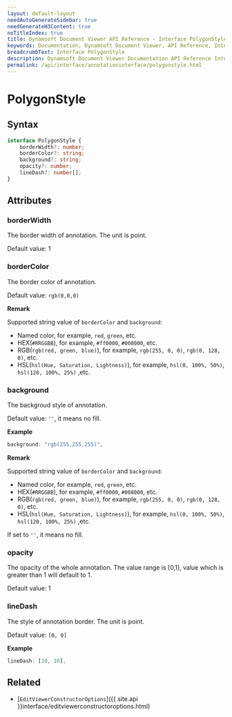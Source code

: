 ```yaml
---
layout: default-layout
needAutoGenerateSidebar: true
needGenerateH3Content: true
noTitleIndex: true
title: Dynamsoft Document Viewer API Reference - Interface PolygonStyle
keywords: Documentation, Dynamsoft Document Viewer, API Reference, Interface PolygonStyle
breadcrumbText: Interface PolygonStyle
description: Dynamsoft Document Viewer Documentation API Reference Interface PolygonStyle Page
permalink: /api/interface/annotationinterface/polygonstyle.html
---
```


# PolygonStyle

## Syntax

```typescript
interface PolygonStyle {
    borderWidth?: number;
    borderColor?: string;
    background?: string;
    opacity?: number;
    lineDash?: number[];
}
```

## Attributes

### borderWidth

The border width of annotation. The unit is point.

Default value: 1

### borderColor

The border color of annotation.

Default value: `rgb(0,0,0)` 

**Remark**

Supported string value of `borderColor` and `background`: 
- Named color, for example, `red`, `green`, etc.
- HEX(`#RRGGBB`), for example, `#ff0000`, `#008000`, etc.
- RGB(`rgb(red, green, blue)`), for example, `rgb(255, 0, 0)`, `rgb(0, 128, 0)`, etc.
- HSL(`hsl(Hue, Saturation, Lightness)`), for example, `hsl(0, 100%, 50%)`, `hsl(120, 100%, 25%)` ,etc.

### background

The backgroud style of annotation.

Default value: `''`, it means no fill.

**Example**

```typescript
background: "rgb(255,255,255)", 
```

**Remark**

Supported string value of `borderColor` and `background`: 
- Named color, for example, `red`, `green`, etc.
- HEX(`#RRGGBB`), for example, `#ff0000`, `#008000`, etc.
- RGB(`rgb(red, green, blue)`), for example, `rgb(255, 0, 0)`, `rgb(0, 128, 0)`, etc.
- HSL(`hsl(Hue, Saturation, Lightness)`), for example, `hsl(0, 100%, 50%)`, `hsl(120, 100%, 25%)` ,etc.

If set to `''`, it means no fill.

### opacity

The opacity of the whole annotation. The value range is [0,1], value which is greater than 1 will default to 1. 

Default value: 1

### lineDash

The style of annotation border. The unit is point.

Default value: `[0, 0]`

**Example**

```typescript
lineDash: [10, 10], 
```

## Related

- [`EditViewerConstructorOptions`]({{ site.api }}interface/editviewerconstructoroptions.html)